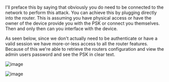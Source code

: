 
I'll preface this by saying that obviously you do need to be connected to the network to perform this attack. You can achieve this by plugging directly into the router. This is assuming you have physical access or have the owner of the device provide you with the PSK or connect you themselves. Then and only then can you interface with the device.            

As seen below, since we don't actually need to be authenticate or have a valid session we have more-or-less access to all the router features. Because of this we're able to retrieve the routers configuration and view the admin users password and see the PSK in clear text.           

![image](https://user-images.githubusercontent.com/25066959/207155772-a8282ba1-08ea-4ce6-86d9-6f948d4c205f.png)       
 
![image](https://user-images.githubusercontent.com/25066959/207155814-c773612e-229f-410a-95c4-85ab968bb9c9.png)       
